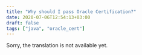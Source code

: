 ```yaml
---
title: "Why should I pass Oracle Certification?"
date: 2020-07-06T12:54:13+03:00
draft: false
tags: ["java", "oracle_cert"]
---
```


​​Sorry, the translation is not available yet.
